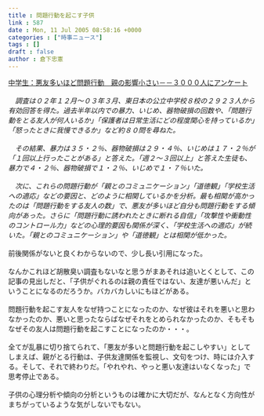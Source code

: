 ```yaml
---
title : 問題行動を起こす子供
link : 587
date : Mon, 11 Jul 2005 08:58:16 +0000
categories : ["時事ニュース"]
tags : []
draft : false
author : 倉下忠憲
---
```


<A HREF="http://www.mainichi-msn.co.jp/shakai/wadai/news/20050710ddm041040122000c.html" TARGET="_blank">中学生：悪友多いほど問題行動　親の影響小さい－－３０００人にアンケート</A><BR><BR>　<I>調査は０２年１２月～０３年３月、東日本の公立中学校８校の２９２３人から有効回答を得た。過去半年以内での暴力、いじめ、器物破損の回数や、「問題行動をとる友人が何人いるか」「保護者は日常生活にどの程度関心を持っているか」「怒ったときに我慢できるか」など約８０問を尋ねた。<BR><BR>　その結果、暴力は３５・２％、器物破損は２９・４％、いじめは１７・２％が「１回以上行ったことがある」と答えた。「週２～３回以上」と答えた生徒も、暴力で４・２％、器物破損で１・２％、いじめで１・７％いた。<BR><BR>　次に、これらの問題行動が「親とのコミュニケーション」「道徳観」「学校生活への適応」などの要因と、どのように相関しているかを分析。最も相関が高かったのは「問題行動をする友人の数」で、悪友が多いほど自分も問題行動をする傾向があった。さらに「問題行動に誘われたときに断れる自信」「攻撃性や衝動性のコントロール力」などの心理的要因も関係が深く、「学校生活への適応」が続いた。「親とのコミュニケーション」や「道徳観」とは相関が低かった。</I><BR><BR>前後関係がないと良くわからないので、少し長い引用になった。<BR><BR>なんかこれほど胡散臭い調査もないなと思うがまあそれは追いとくとして、この記事の見出しだと、「子供がぐれるのは親の責任ではない、友達が悪いんだ」ということになるのだろうか。バカバカしいにもほどがある。<BR><BR>問題行動を起こす友人をなぜ持つことになったのか、なぜ彼はそれを悪いと思わなかったのか、悪いと思ったならばなぜそれをとめられなかったのか、そもそもなぜその友人は問題行動を起こすことになったのか・・・。<BR><BR>全てが乱暴に切り捨てられて、「悪友が多いと問題行動を起こしやすい」としてしまえば、親がとる行動は、子供友達関係を監視し、文句をつけ、時には介入する。そして、それで終わりだ。「やれやれ、やっと悪い友達はいなくなった」で思考停止である。<BR><BR>子供の心理分析や傾向の分析というものは確かに大切だが、なんとなく方向性がまちがっているような気がしないでもない。<br><br>
